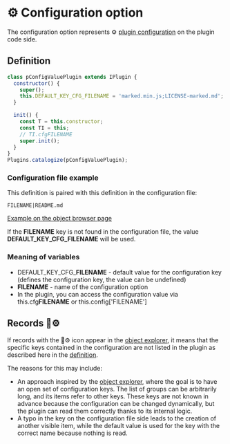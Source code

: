 # ⚙️ Configuration option

The configuration option represents ⚙️ [plugin configuration][cfgPlug] on the plugin code side.

## Definition

```javascript
class pConfigValuePlugin extends IPlugin {
  constructor() {
    super();
    this.DEFAULT_KEY_CFG_FILENAME = 'marked.min.js;LICENSE-marked.md';
  }

  init() {
    const T = this.constructor;
    const TI = this;
    // TI.cfgFILENAME
    super.init();
  }
}
Plugins.catalogize(pConfigValuePlugin);
```

### Configuration file example

This definition is paired with this definition in the configuration file:

```text
FILENAME|README.md
```

[Example on the object browser page][pTRParseMd]

If the **FILENAME** key is not found in the configuration file, the value **DEFAULT_KEY_CFG_FILENAME** will be used.

### Meaning of variables

- DEFAULT_KEY_CFG_**FILENAME** - default value for the configuration key (defines the configuration key, the value can be undefined)
- **FILENAME** - name of the configuration option
- In the plugin, you can access the configuration value via this.cfg**FILENAME** or this.config['FILENAME']

## Records 📄⚙️

If records with the 📄⚙️ icon appear in the [object explorer][oexplorer], it means that the specific keys contained in the configuration are not listed in the plugin as described here in the [definition](#h-2-0).

The reasons for this may include:

- An approach inspired by the [object explorer][oexplorer], where the goal is to have an open set of configuration keys. The list of groups can be arbitrarily long, and its items refer to other keys. These keys are not known in advance because the configuration can be changed dynamically, but the plugin can read them correctly thanks to its internal logic.
- A typo in the key on the configuration file side leads to the creation of another visible item, while the default value is used for the key with the correct name because nothing is read.

[cfgPlug]: pluginConfig.md "Plugin configuration"
[pTRParseMd]: :_inst:pTRParseMd:-md.md#h-2-1 "pTRParseMd:-md"
[oexplorer]: oexplorer.md "Object explorer"
